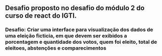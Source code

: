 ## Desafio proposto no desafio do módulo 2 do curso de react do IGTI.
### Desafio: Criar uma interface para visualização dos dados de uma eleição ficticia, em que devem ser exibidos a porcentagem e quantidade dos votos, quem foi eleito, total de eleitoes, abstenções e comparecimentos
